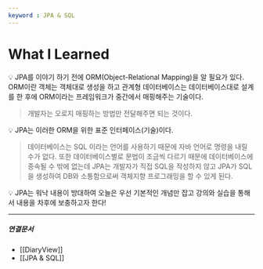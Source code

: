 ```yaml
---
keyword : JPA & SQL
---
```



# What I Learned

>
   💡 JPA를 이야기 하기 전에 ORM(Object-Relational Mapping)을 알 필요가 있다. ORM이란 객체는 객체대로 생성을 하고 관계형 데이터베이스는 데이터베이스대로 설계를 한 후에 ORM이라는 프레임워크가 중간에서 매핑해주는 기술이다. 
> 개발자는 오로지 매핑하는 방법만 전달해주면 되는 것이다.
> 
   💡 JPA는 이러한 ORM을 위한 표준 인터페이스(기술)이다.
> 데이터베이스는 SQL 이라는 언어를 사용하기 때문에 자바 언어로 명령을 내릴 수가 없다. 또한 데이터베이스별로 문법이 조금씩 다르기 때문에  데이터베이스에 종속될 수 밖에 없는데 JPA는 개발자가 직접 SQL을 작성하지 않고 JPA가 SQL을 생성하여 DB와 소통함으로써 객체지향 프로그래밍을 할 수 있게 된다.
> 
   💡  JPA는 워낙 내용이 방대하여 오늘은 우선 기본적인 개념만 잡고 강의와 실습을 통해서 내용을 차후에 보충하고자 한다!
> 


---

##### 연결문서

- [[DiaryView]]
- [[JPA & SQL]]